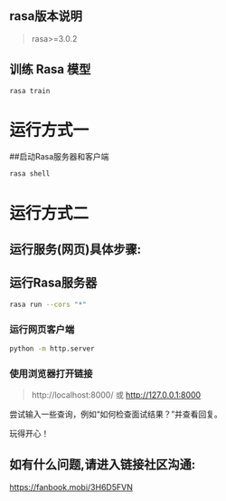 ## rasa版本说明
> rasa>=3.0.2

## 训练 Rasa 模型
```bash
rasa train
```

# 运行方式一
##启动Rasa服务器和客户端
```bash
rasa shell
```

# 运行方式二
## 运行服务(网页)具体步骤:
## 运行Rasa服务器
```bash
rasa run --cors "*"
```

### 运行网页客户端
```bash
python -m http.server
```

### 使用浏览器打开链接
> http://localhost:8000/ 
> 或 http://127.0.0.1:8000

尝试输入一些查询，例如“如何检查面试结果？”并查看回复。

玩得开心！

## 如有什么问题,请进入链接社区沟通:
https://fanbook.mobi/3H6D5FVN